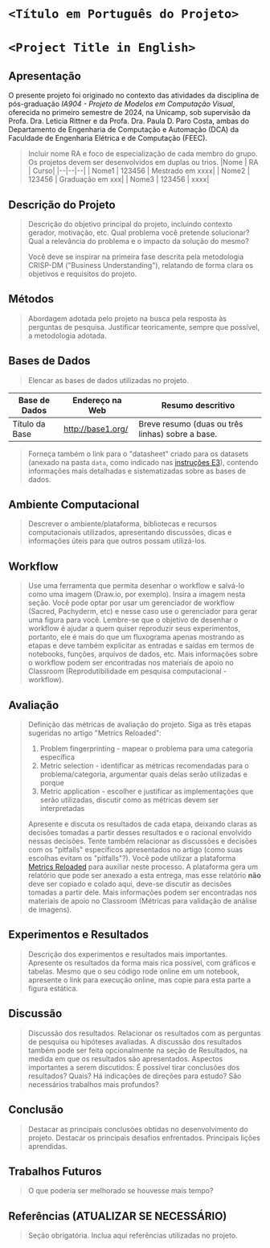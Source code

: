 # `<Título em Português do Projeto>`
# `<Project Title in English>`

## Apresentação

O presente projeto foi originado no contexto das atividades da disciplina de pós-graduação *IA904 - Projeto de Modelos em Computação Visual*, oferecida no primeiro semestre de 2024, na Unicamp, sob supervisão da Profa. Dra. Leticia Rittner e da Profa. Dra. Paula D. Paro Costa, ambas do Departamento de Engenharia de Computação e Automação (DCA) da Faculdade de Engenharia Elétrica e de Computação (FEEC).

> Incluir nome RA e foco de especialização de cada membro do grupo. Os projetos devem ser desenvolvidos em duplas ou trios.
> |Nome  | RA | Curso|
> |--|--|--|
> | Nome1  | 123456  | Mestrado em xxxx|
> | Nome2  | 123456  | Graduação em xxx|
> | Nome3  | 123456  | xxxx|

## Descrição do Projeto
> Descrição do objetivo principal do projeto, incluindo contexto gerador, motivação, etc.
> Qual problema você pretende solucionar?
> Qual a relevância do problema e o impacto da solução do mesmo?
>
> Você deve se inspirar na primeira fase descrita pela metodologia CRISP-DM ("Business Understanding"), relatando de forma clara os objetivos e requisitos do projeto.

## Métodos
> Abordagem adotada pelo projeto na busca pela resposta às perguntas de pesquisa. Justificar teoricamente, sempre que possível, a metodologia adotada.

## Bases de Dados
> Elencar as bases de dados utilizadas no projeto.

Base de Dados | Endereço na Web | Resumo descritivo
----- | ----- | -----
Título da Base | http://base1.org/ | Breve resumo (duas ou três linhas) sobre a base.

> Forneça também o link para o "datasheet" criado para os datasets (anexado na pasta `data`, como indicado nas [instruções E3](https://github.com/Disciplinas-FEEC/IA904-2024S1/blob/main/templates/ia904-E3-instrucoes.md)), contendo informações mais detalhadas e sistematizadas sobre as bases de dados.

## Ambiente Computacional
> Descrever o ambiente/plataforma, bibliotecas e recursos computacionais utilizados, apresentando discussões, dicas e informações úteis para que outros possam utilizá-los.

## Workflow
> Use uma ferramenta que permita desenhar o workflow e salvá-lo como uma imagem (Draw.io, por exemplo). Insira a imagem nesta seção.
> Você pode optar por usar um gerenciador de workflow (Sacred, Pachyderm, etc) e nesse caso use o gerenciador para gerar uma figura para você.
> Lembre-se que o objetivo de desenhar o workflow é ajudar a quem quiser reproduzir seus experimentos, portanto, ele é mais do que um fluxograma apenas mostrando as etapas e deve também explicitar as entradas e saídas em termos de notebooks, funções, arquivos de dados, etc.
> Mais informações sobre o workflow podem ser encontradas nos materiais de apoio no Classroom (Reprodutibilidade em pesquisa computacional - workflow).

## Avaliação
> Definição das métricas de avaliação do projeto.
> Siga as três etapas sugeridas no artigo "Metrics Reloaded":
> 1. Problem fingerprinting - mapear o problema para uma categoria específica
> 2. Metric selection - identificar as métricas recomendadas para o problema/categoria, argumentar quais delas serão utilizadas e porque
> 4. Metric application - escolher e justificar as implementações que serão utilizadas, discutir como as métricas devem ser interpretadas
> 
> Apresente e discuta os resultados de cada etapa, deixando claras as decisões tomadas a partir desses resultados e o racional envolvido nessas decisões. Tente também relacionar as discussões e decisões com os "pitfalls" específicos apresentados no artigo (como suas escolhas evitam os "pitfalls"?).
> Você pode utilizar a plataforma [Metrics Reloaded](https://metrics-reloaded.dkfz.de/) para auxiliar neste processo. A plataforma gera um relatório que pode ser anexado a esta entrega, mas esse relatório **não** deve ser copiado e colado aqui, deve-se discutir as decisões tomadas a partir dele.
> Mais informações podem ser encontradas nos materiais de apoio no Classroom (Métricas para validação de análise de imagens).

## Experimentos e Resultados
> Descrição dos experimentos e resultados mais importantes.
> Apresente os resultados da forma mais rica possível, com gráficos e tabelas. Mesmo que o seu código rode online em um notebook, apresente o link para execução online, mas copie para esta parte a figura estática.

## Discussão
> Discussão dos resultados. Relacionar os resultados com as perguntas de pesquisa ou hipóteses avaliadas.
> A discussão dos resultados também pode ser feita opcionalmente na seção de Resultados, na medida em que os resultados são apresentados. Aspectos importantes a serem discutidos: É possível tirar conclusões dos resultados? Quais? Há indicações de direções para estudo? São necessários trabalhos mais profundos?

## Conclusão
> Destacar as principais conclusões obtidas no desenvolvimento do projeto.
> Destacar os principais desafios enfrentados.
> Principais lições aprendidas.

## Trabalhos Futuros
> O que poderia ser melhorado se houvesse mais tempo?

## Referências (ATUALIZAR SE NECESSÁRIO)
> Seção obrigatória. Inclua aqui referências utilizadas no projeto.

